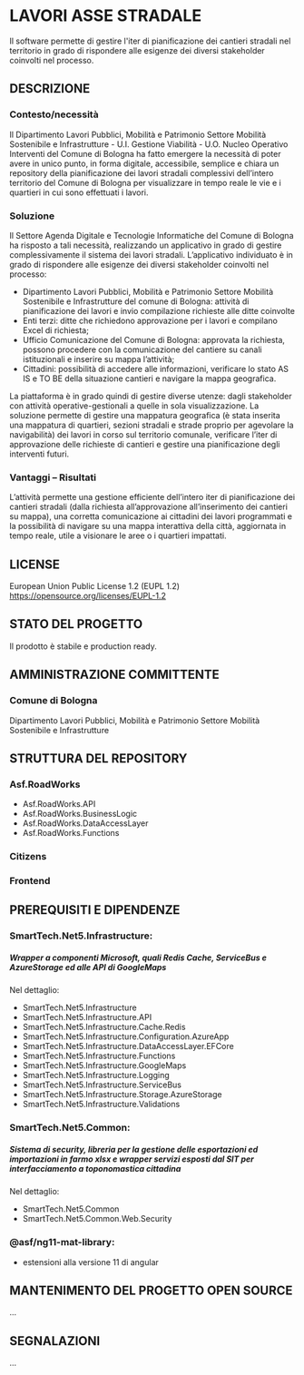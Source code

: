 # LAVORI ASSE STRADALE

Il software permette di gestire l'iter di pianificazione dei cantieri stradali nel territorio in grado di rispondere alle esigenze dei diversi stakeholder coinvolti nel processo.

## DESCRIZIONE
### Contesto/necessità
Il Dipartimento Lavori Pubblici, Mobilità e Patrimonio Settore Mobilità Sostenibile e Infrastrutture - U.I. Gestione Viabilità - U.O. Nucleo Operativo Interventi del Comune di Bologna ha fatto emergere la necessità di poter avere in unico punto, in forma digitale, accessibile, semplice e chiara un repository della pianificazione dei lavori stradali complessivi dell’intero territorio del Comune di Bologna per visualizzare in tempo reale le vie e i quartieri in cui sono effettuati i lavori.

### Soluzione
Il Settore Agenda Digitale e Tecnologie Informatiche del Comune di Bologna ha risposto a tali necessità, realizzando un applicativo in grado di gestire complessivamente il sistema dei lavori stradali.
L’applicativo individuato è in grado di rispondere alle esigenze dei diversi stakeholder coinvolti nel processo:
- Dipartimento Lavori Pubblici, Mobilità e Patrimonio Settore Mobilità Sostenibile e Infrastrutture del comune di Bologna: attività di pianificazione dei lavori e invio compilazione richieste alle ditte coinvolte
- Enti terzi: ditte che richiedono approvazione per i lavori e compilano Excel di richiesta;
- Ufficio Comunicazione del Comune di Bologna: approvata la richiesta, possono procedere con la comunicazione del cantiere su canali istituzionali e inserire su mappa l’attività;
- Cittadini: possibilità di accedere alle informazioni, verificare lo stato AS IS e TO BE della situazione cantieri e navigare la mappa geografica.

La piattaforma è in grado quindi di gestire diverse utenze: dagli stakeholder con attività operative-gestionali a quelle in sola visualizzazione.
La soluzione permette di gestire una mappatura geografica (è stata inserita una mappatura di quartieri, sezioni stradali e strade proprio per agevolare la navigabilità) dei lavori in corso sul territorio comunale, verificare l’iter di approvazione delle richieste di cantieri e gestire una pianificazione degli interventi futuri.

### Vantaggi – Risultati
L’attività permette una gestione efficiente dell’intero iter di pianificazione dei cantieri stradali (dalla richiesta all’approvazione all’inserimento dei cantieri su mappa), una corretta comunicazione ai cittadini dei lavori programmati e la possibilità di navigare su una mappa interattiva della città, aggiornata in tempo reale, utile a visionare le aree o i quartieri impattati.

## LICENSE
European Union Public License 1.2 (EUPL 1.2)
https://opensource.org/licenses/EUPL-1.2

## STATO DEL PROGETTO
Il prodotto è stabile e production ready.

## AMMINISTRAZIONE COMMITTENTE
### Comune di Bologna
Dipartimento Lavori Pubblici, Mobilità e Patrimonio Settore Mobilità Sostenibile e Infrastrutture

## STRUTTURA DEL REPOSITORY

### Asf.RoadWorks
* Asf.RoadWorks.API
* Asf.RoadWorks.BusinessLogic
* Asf.RoadWorks.DataAccessLayer
* Asf.RoadWorks.Functions

### Citizens

### Frontend


## PREREQUISITI E DIPENDENZE

### SmartTech.Net5.Infrastructure: 
##### Wrapper a componenti Microsoft, quali Redis Cache, ServiceBus e AzureStorage ed alle API di GoogleMaps
Nel dettaglio:
* SmartTech.Net5.Infrastructure
* SmartTech.Net5.Infrastructure.API
* SmartTech.Net5.Infrastructure.Cache.Redis
* SmartTech.Net5.Infrastructure.Configuration.AzureApp
* SmartTech.Net5.Infrastructure.DataAccessLayer.EFCore
* SmartTech.Net5.Infrastructure.Functions
* SmartTech.Net5.Infrastructure.GoogleMaps
* SmartTech.Net5.Infrastructure.Logging
* SmartTech.Net5.Infrastructure.ServiceBus
* SmartTech.Net5.Infrastructure.Storage.AzureStorage
* SmartTech.Net5.Infrastructure.Validations

### SmartTech.Net5.Common:
##### Sistema di security, libreria per la gestione delle esportazioni ed importazioni in farmo xlsx e wrapper servizi esposti dal SIT per interfacciamento a toponomastica cittadina

Nel dettaglio:
* SmartTech.Net5.Common
* SmartTech.Net5.Common.Web.Security

### @asf/ng11-mat-library:
* estensioni alla versione 11 di angular

## MANTENIMENTO DEL PROGETTO OPEN SOURCE
...

## SEGNALAZIONI
...